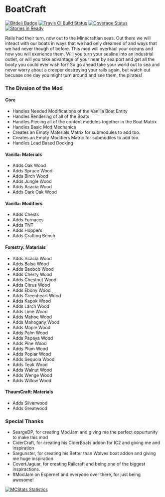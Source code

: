 BoatCraft
=========

[![Bitdeli Badge](https://d2weczhvl823v0.cloudfront.net/k2b6s9j/BoatCraft/trend.png)](https://bitdeli.com/free "Bitdeli Badge")
[![Travis CI Build Status](https://travis-ci.org/k2b6s9j/BoatCraft.png?branch=master)](https://travis-ci.org/k2b6s9j/BoatCraft)
[![Coverage Status](https://coveralls.io/repos/k2b6s9j/BoatCraft/badge.png)](https://coveralls.io/r/k2b6s9j/BoatCraft)
[![Stories in Ready](https://badge.waffle.io/k2b6s9j/BoatCraft.png?label=in%20progress)](https://waffle.io/k2b6s9j/BoatCraft)

Rails had their turn, now out to the Minecraftian seas. Out there we will inteact with our boats in ways that we had only dreamed of and ways that we had never though of before. This mod will overhaul your oceans and how you will exerience them. Will you turn your sealine into an industrial outlet, or will you take advantage of your near by sea port and get all the booty you could ever wish for? So go ahead take your world out to sea and never worry about a creeper destroying your rails again, but watch out becuase one day you might turn around and see them, the pirates!

### The Divsion of the Mod
#### Core
- Handles Needed Modifications of the Vanilla Boat Entity
- Handles Rendering of all of the Boats
- Handles Piecing all of the content modules together in the Boat Matrix
- Handles Basic Mod Mechanics
- Creates an Empty Materials Matrix for submodules to add too.
- Creates an Empty Modifiers Matric for submodiles to add too.
- Handles Lead Based Docking

#### Vanilla: Materials
- Adds Oak Wood
- Adds Spruce Wood
- Adds Birch Wood
- Adds Jungle Wood
- Adds Acacia Wood
- Adds Dark Oak Wood

#### Vanilla: Modifiers
- Adds Chests
- Adds Furnaces
- Adds TNT
- Adds Hoppers
- Adds Crafting Bench

#### Forestry: Materials
- Adds Acacia Wood
- Adds Balsa Wood
- Adds Baobob Wood
- Adds Cherry Wood
- Adds Chestnut Wood
- Adds Citrus Wood
- Adds Ebony Wood
- Adds Greenheart Wood
- Adds Kapok Wood
- Adds Larch Wood
- Adds Lime Wood
- Adds Mahoe Wood
- Adds Mahogany Wood
- Adds Maple Wood
- Adds Palm Wood
- Adds Papaya Wood
- Adds Pine Wood
- Adds Plum Wood
- Adds Poplar Wood
- Adds Sequoia Wood
- Adds Teak Wood
- Adds Walnut Wood
- Adds Wenge Wood
- Adds Willow Wood

#### ThaumCraft: Materials
- Adds Silverwood
- Adds Greatwood

### Special Thanks
- SeargeDP, for creating ModJam and giving me the perfect oppurtunity to make this mod
- CiderCraft, for creating his CiderBoats addon for IC2 and giving me and inspiration
- Sargunster, for creating his Better than Wolves boat addon and giving me huge inspiration
- CovertJaguar, for creating Railcraft and being one of the biggest inspiractions.
- #ModJam on Espernet and everyone over there, for just being awesome!

[![MCStats Statistics](http://api.mcstats.org/signature/BoatCraft.png)](http://mcstats.org/plugin/BoatCraft)

